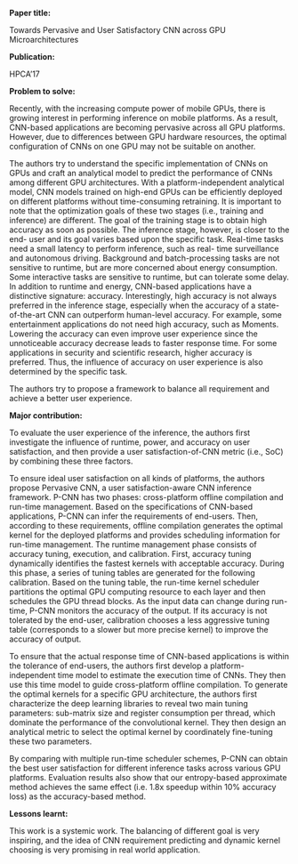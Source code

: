 **Paper title:**

Towards Pervasive and User Satisfactory CNN across GPU Microarchitectures

**Publication:**

HPCA’17

**Problem to solve:**

Recently, with the increasing compute power of mobile GPUs, there is growing
interest in performing inference on mobile platforms. As a result, CNN-based
applications are becoming pervasive across all GPU platforms. However, due to
differences between GPU hardware resources, the optimal configuration of CNNs on
one GPU may not be suitable on another.

The authors try to understand the specific implementation of CNNs on GPUs and
craft an analytical model to predict the performance of CNNs among different GPU
architectures. With a platform-independent analytical model, CNN models trained
on high-end GPUs can be efficiently deployed on different platforms without
time-consuming retraining. It is important to note that the optimization goals
of these two stages (i.e., training and inference) are different. The goal of
the training stage is to obtain high accuracy as soon as possible. The inference
stage, however, is closer to the end- user and its goal varies based upon the
specific task. Real-time tasks need a small latency to perform inference, such
as real- time surveillance and autonomous driving. Background and
batch-processing tasks are not sensitive to runtime, but are more concerned
about energy consumption. Some interactive tasks are sensitive to runtime, but
can tolerate some delay. In addition to runtime and energy, CNN-based
applications have a distinctive signature: accuracy. Interestingly, high
accuracy is not always preferred in the inference stage, especially when the
accuracy of a state- of-the-art CNN can outperform human-level accuracy. For
example, some entertainment applications do not need high accuracy, such as
Moments. Lowering the accuracy can even improve user experience since the
unnoticeable accuracy decrease leads to faster response time. For some
applications in security and scientific research, higher accuracy is preferred.
Thus, the influence of accuracy on user experience is also determined by the
specific task.

The authors try to propose a framework to balance all requirement and achieve a
better user experience.

**Major contribution:**

To evaluate the user experience of the inference, the authors first investigate
the influence of runtime, power, and accuracy on user satisfaction, and then
provide a user satisfaction-of-CNN metric (i.e., SoC) by combining these three
factors.

To ensure ideal user satisfaction on all kinds of platforms, the authors propose
Pervasive CNN, a user satisfaction-aware CNN inference framework. P-CNN has two
phases: cross-platform offline compilation and run-time management. Based on the
specifications of CNN-based applications, P-CNN can infer the requirements of
end-users. Then, according to these requirements, offline compilation generates
the optimal kernel for the deployed platforms and provides scheduling
information for run-time management. The runtime management phase consists of
accuracy tuning, execution, and calibration. First, accuracy tuning dynamically
identifies the fastest kernels with acceptable accuracy. During this phase, a
series of tuning tables are generated for the following calibration. Based on
the tuning table, the run-time kernel scheduler partitions the optimal GPU
computing resource to each layer and then schedules the GPU thread blocks. As
the input data can change during run-time, P-CNN monitors the accuracy of the
output. If its accuracy is not tolerated by the end-user, calibration chooses a
less aggressive tuning table (corresponds to a slower but more precise kernel)
to improve the accuracy of output.

To ensure that the actual response time of CNN-based applications is within the
tolerance of end-users, the authors first develop a platform-independent time
model to estimate the execution time of CNNs. They then use this time model to
guide cross-platform offline compilation. To generate the optimal kernels for a
specific GPU architecture, the authors first characterize the deep learning
libraries to reveal two main tuning parameters: sub-matrix size and register
consumption per thread, which dominate the performance of the convolutional
kernel. They then design an analytical metric to select the optimal kernel by
coordinately fine-tuning these two parameters.

By comparing with multiple run-time scheduler schemes, P-CNN can obtain the best
user satisfaction for different inference tasks across various GPU platforms.
Evaluation results also show that our entropy-based approximate method achieves
the same effect (i.e. 1.8x speedup within 10% accuracy loss) as the
accuracy-based method.

**Lessons learnt:**

This work is a systemic work. The balancing of different goal is very inspiring,
and the idea of CNN requirement predicting and dynamic kernel choosing is very
promising in real world application.
